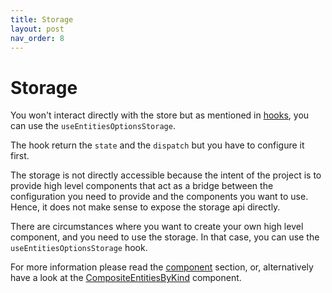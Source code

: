 ```yaml
---
title: Storage
layout: post
nav_order: 8
---
```


# Storage

You won't interact directly with the store but as mentioned in [hooks](./hooks.md), you can use the `useEntitiesOptionsStorage`.

The hook return the `state` and the `dispatch` but you have to configure it first.

The storage is not directly accessible because the intent of the project is to provide high level components that act as a bridge
between the configuration you need to provide and the components you want to use. Hence, it does not make sense to expose the storage api directly.

There are circumstances where you want to create your own high level component, and you need to use the storage.
In that case, you can use the `useEntitiesOptionsStorage` hook.

For more information please read the [component](./components.md) section, or, alternatively have a look at the
[CompositeEntitiesByKind](../sources/client/src/components/composite-entities-by-kind.tsx) component.

